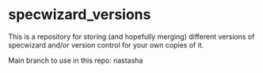 # specwizard_versions
This is a repository for storing (and hopefully merging) different versions of specwizard and/or version control for your own copies of it.

Main branch to use in this repo: nastasha
